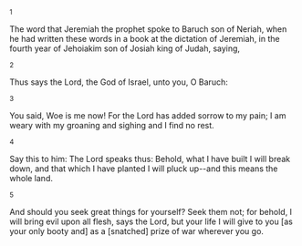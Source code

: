 <sup>1</sup> 

The word that Jeremiah the prophet spoke to Baruch son of Neriah, when he had written these words in a book at the dictation of Jeremiah, in the fourth year of Jehoiakim son of Josiah king of Judah, saying, 

<sup>2</sup> 

Thus says the Lord, the God of Israel, unto you, O Baruch: 

<sup>3</sup> 

You said, Woe is me now! For the Lord has added sorrow to my pain; I am weary with my groaning and sighing and I find no rest. 

<sup>4</sup> 

Say this to him: The Lord speaks thus: Behold, what I have built I will break down, and that which I have planted I will pluck up--and this means the whole land. 

<sup>5</sup> 

And should you seek great things for yourself? Seek them not; for behold, I will bring evil upon all flesh, says the Lord, but your life I will give to you [as your only booty and] as a [snatched] prize of war wherever you go.